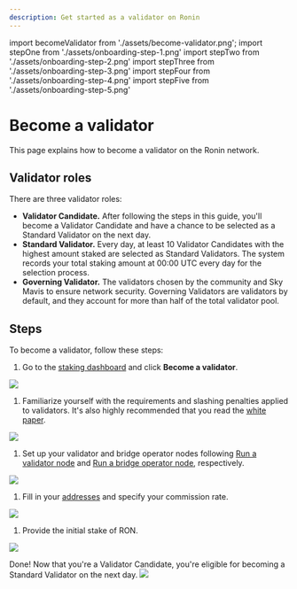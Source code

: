 ```yaml
---
description: Get started as a validator on Ronin
---
```


import becomeValidator from './assets/become-validator.png';
import stepOne from './assets/onboarding-step-1.png'
import stepTwo from './assets/onboarding-step-2.png'
import stepThree from './assets/onboarding-step-3.png'
import stepFour from './assets/onboarding-step-4.png'
import stepFive from './assets/onboarding-step-5.png'

# Become a validator

This page explains how to become a validator on the Ronin network.

## Validator roles

There are three validator roles:
* **Validator Candidate.** After following the steps in this guide, you'll become a Validator Candidate and have a chance to be selected as a Standard Validator on the next day.
* **Standard Validator.** Every day, at least 10 Validator Candidates with the highest amount staked are selected as Standard Validators. The system records your total staking amount at 00:00 UTC every day for the selection process. 
* **Governing Validator.** The validators chosen by the community and Sky Mavis to ensure network security. Governing Validators are validators by default, and they account for more than half of the total validator pool.

## Steps
To become a validator, follow these steps:

1. Go to the [staking dashboard](https://saigon-staking.roninchain.com/) and click **Become a validator**. 
<img src={becomeValidator} width={1280} />

1. Familiarize yourself with the requirements and slashing penalties applied to validators. It's also highly recommended that you read the [white paper](./../../basics/platform/white-paper.md).
<img src={stepOne} width={1280} />

1. Set up your validator and bridge operator nodes following [Run a validator node](./../../node-operators/validator-setup.md) and [Run a bridge operator node](./../../node-operators/bridge-setup.md), respectively.
<img src={stepTwo} width={1280} />

1. Fill in your [addresses](./../manage-profile/profile.mdx) and specify your commission rate.
<img src={stepThree} width={1280} />

1. Provide the initial stake of RON.
<img src={stepFour} width={1280} />

Done! Now that you're a Validator Candidate, you're eligible for becoming a Standard Validator on the next day.
<img src={stepFive} width={1280} />